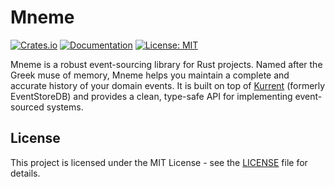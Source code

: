 # Mneme

[![Crates.io](https://img.shields.io/crates/v/mneme)](https://crates.io/crates/mneme)
[![Documentation](https://docs.rs/mneme/badge.svg)](https://docs.rs/mneme)
[![License: MIT](https://img.shields.io/badge/License-MIT-yellow.svg)](https://opensource.org/licenses/MIT)

Mneme is a robust event-sourcing library for Rust projects. Named after the
Greek muse of memory, Mneme helps you maintain a complete and accurate history
of your domain events. It is built on top of [Kurrent](https://kurrent.dev/)
(formerly EventStoreDB) and provides a clean, type-safe API for implementing
event-sourced systems.

## License

This project is licensed under the MIT License - see the [LICENSE](LICENSE)
file for details.
